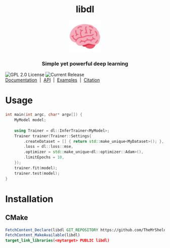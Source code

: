 <h1 align="center">libdl</h1>
<p align="center">
    <img src="thirdparty/twemoji-brain.svg" height=100pt/>
    <h3 align="center">Simple yet powerful deep learning</h3>
    <a><img alt="GPL 2.0 License" src="https://img.shields.io/github/license/TheMrSheldon/libdl.svg"/></a>
    <a><img alt="Current Release" src="https://img.shields.io/github/release/TheMrSheldon/libdl.svg"/></a>
    <br>
    <a href="https://themrsheldon.github.io/libdl">Documentation</a> &nbsp;|&nbsp;
    <a href="https://themrsheldon.github.io/libdl/namespaces.html">API</a> &nbsp;|&nbsp;
    <a href="https://github.com/TheMrSheldon/libdl/tree/main/examples">Examples</a> &nbsp;|&nbsp;
    <a href="#citation">Citation</a>
</p>

# Usage
```cpp
int main(int argc, char* argv[]) {
    MyModel model;

    using Trainer = dl::InferTrainer<MyModel>;
    Trainer trainer(Trainer::Settings{
        .createDataset = [] { return std::make_unique<MyDataset>(); },
        .loss = dl::loss::mse,
        .optimizer = std::make_unique<dl::optimizer::Adam>(),
        .limitEpochs = 10,
    });
    trainer.fit(model);
    trainer.test(model);
}
```

# Installation
## CMake
```cmake
FetchContent_Declare(libdl GIT_REPOSITORY https://github.com/TheMrSheldon/libdl.git)
FetchContent_MakeAvailable(libdl)
target_link_libraries(<mytarget> PUBLIC libdl)
```
